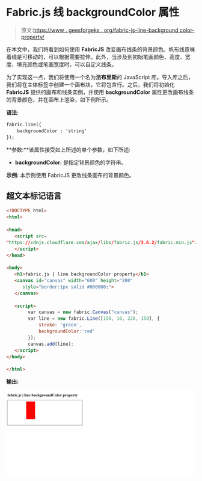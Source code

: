 # Fabric.js 线 backgroundColor 属性

> 原文:[https://www . geesforgeks . org/fabric-js-line-background color-property/](https://www.geeksforgeeks.org/fabric-js-line-backgroundcolor-property/)

在本文中，我们将看到如何使用 **FabricJS** 改变画布线条的背景颜色。帆布线意味着线是可移动的，可以根据需要拉伸。此外，当涉及到初始笔画颜色、高度、宽度、填充颜色或笔画宽度时，可以自定义线条。

为了实现这一点，我们将使用一个名为**法布里斯**的 JavaScript 库。导入库之后，我们将在主体标签中创建一个画布块，它将包含行。之后，我们将初始化 **FabricJS** 提供的画布和线条实例，并使用 **backgroundColor** 属性更改画布线条的背景颜色，并在画布上渲染，如下例所示。

**语法:**

```html
fabric.line({
    backgroundColor : 'string'
});
```

**参数:**该属性接受如上所述的单个参数，如下所述:

*   **backgroundColor:** 是指定背景颜色的字符串。

**示例:** 本示例使用 FabricJS 更改线条画布的背景颜色。

## 超文本标记语言

```html
<!DOCTYPE html> 
<html> 

<head> 
   <script src= 
"https://cdnjs.cloudflare.com/ajax/libs/fabric.js/3.6.2/fabric.min.js"> 
   </script> 
</head> 

<body> 
   <h1>fabric.js | line backgroundColor property</h1>
   <canvas id="canvas" width="600" height="200"
      style="border:1px solid #000000;"> 
   </canvas> 

   <script> 
        var canvas = new fabric.Canvas("canvas"); 
        var line = new fabric.Line([150, 10, 220, 150], { 
            stroke: 'green',
            backgroundColor:'red'
        }); 
        canvas.add(line); 
   </script> 
</body> 

</html>
```

**输出:**

![](img/8869991db42a36e9185d745b7d6b13f4.png)